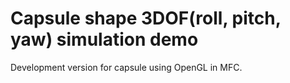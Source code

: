 # Capsule shape 3DOF(roll, pitch, yaw) simulation demo
Development version for capsule using OpenGL in MFC.
